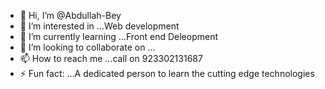 - 👋 Hi, I’m @Abdullah-Bey
- 👀 I’m interested in ...Web development
- 🌱 I’m currently learning ...Front end Deleopment
- 💞️ I’m looking to collaborate on ...
- 📫 How to reach me ...call on 923302131687
- ⚡ Fun fact: ...A dedicated person to learn the cutting edge technologies

<!---
Abdullah-Bey/Abdullah-Bey is a ✨ special ✨ repository because its `README.md` (this file) appears on your GitHub profile.
You can click the Preview link to take a look at your changes.
--->

